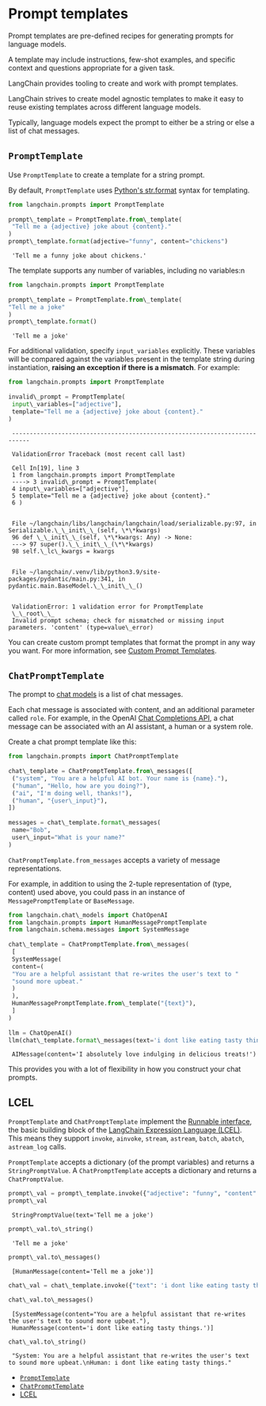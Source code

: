 # Prompt templates

Prompt templates are pre-defined recipes for generating prompts for language models.

A template may include instructions, few-shot examples, and specific context and
questions appropriate for a given task.

LangChain provides tooling to create and work with prompt templates.

LangChain strives to create model agnostic templates to make it easy to reuse
existing templates across different language models.

Typically, language models expect the prompt to either be a string or else a list of chat messages.

## `PromptTemplate`[​](#prompttemplate "Direct link to prompttemplate")

Use `PromptTemplate` to create a template for a string prompt.

By default, `PromptTemplate` uses [Python's str.format](https://docs.python.org/3/library/stdtypes.html#str.format)
syntax for templating.

```python
from langchain.prompts import PromptTemplate  
  
prompt\_template = PromptTemplate.from\_template(  
 "Tell me a {adjective} joke about {content}."  
)  
prompt\_template.format(adjective="funny", content="chickens")  

```

```text
 'Tell me a funny joke about chickens.'  

```

The template supports any number of variables, including no variables:n

```python
from langchain.prompts import PromptTemplate  
  
prompt\_template = PromptTemplate.from\_template(  
"Tell me a joke"  
)  
prompt\_template.format()  

```

```text
 'Tell me a joke'  

```

For additional validation, specify `input_variables` explicitly. These variables
will be compared against the variables present in the template string during instantiation, **raising an exception if
there is a mismatch**. For example:

```python
from langchain.prompts import PromptTemplate  
  
invalid\_prompt = PromptTemplate(  
 input\_variables=["adjective"],  
 template="Tell me a {adjective} joke about {content}."  
)  

```

```text
 ---------------------------------------------------------------------------  
  
 ValidationError Traceback (most recent call last)  
  
 Cell In[19], line 3  
 1 from langchain.prompts import PromptTemplate  
 ----> 3 invalid\_prompt = PromptTemplate(  
 4 input\_variables=["adjective"],  
 5 template="Tell me a {adjective} joke about {content}."  
 6 )  
  
  
 File ~/langchain/libs/langchain/langchain/load/serializable.py:97, in Serializable.\_\_init\_\_(self, \*\*kwargs)  
 96 def \_\_init\_\_(self, \*\*kwargs: Any) -> None:  
 ---> 97 super().\_\_init\_\_(\*\*kwargs)  
 98 self.\_lc\_kwargs = kwargs  
  
  
 File ~/langchain/.venv/lib/python3.9/site-packages/pydantic/main.py:341, in pydantic.main.BaseModel.\_\_init\_\_()  
  
  
 ValidationError: 1 validation error for PromptTemplate  
 \_\_root\_\_  
 Invalid prompt schema; check for mismatched or missing input parameters. 'content' (type=value\_error)  

```

You can create custom prompt templates that format the prompt in any way you want.
For more information, see [Custom Prompt Templates](/docs/modules/model_io/prompts/prompt_templates/custom_prompt_template.html).

## `ChatPromptTemplate`[​](#chatprompttemplate "Direct link to chatprompttemplate")

The prompt to [chat models](/docs/modules/model_io/prompts/models/chat) is a list of chat messages.

Each chat message is associated with content, and an additional parameter called `role`.
For example, in the OpenAI [Chat Completions API](https://platform.openai.com/docs/guides/chat/introduction), a chat message can be associated with an AI assistant, a human or a system role.

Create a chat prompt template like this:

```python
from langchain.prompts import ChatPromptTemplate  
  
chat\_template = ChatPromptTemplate.from\_messages([  
 ("system", "You are a helpful AI bot. Your name is {name}."),  
 ("human", "Hello, how are you doing?"),  
 ("ai", "I'm doing well, thanks!"),  
 ("human", "{user\_input}"),  
])  
  
messages = chat\_template.format\_messages(  
 name="Bob",  
 user\_input="What is your name?"  
)  

```

`ChatPromptTemplate.from_messages` accepts a variety of message representations.

For example, in addition to using the 2-tuple representation of (type, content) used
above, you could pass in an instance of `MessagePromptTemplate` or `BaseMessage`.

```python
from langchain.chat\_models import ChatOpenAI  
from langchain.prompts import HumanMessagePromptTemplate  
from langchain.schema.messages import SystemMessage  
  
chat\_template = ChatPromptTemplate.from\_messages(  
 [  
 SystemMessage(  
 content=(  
 "You are a helpful assistant that re-writes the user's text to "  
 "sound more upbeat."  
 )  
 ),  
 HumanMessagePromptTemplate.from\_template("{text}"),  
 ]  
)  
  
llm = ChatOpenAI()  
llm(chat\_template.format\_messages(text='i dont like eating tasty things.'))  

```

```text
 AIMessage(content='I absolutely love indulging in delicious treats!')  

```

This provides you with a lot of flexibility in how you construct your chat prompts.

## LCEL[​](#lcel "Direct link to LCEL")

`PromptTemplate` and `ChatPromptTemplate` implement the [Runnable interface](/docs/expression_language/interface), the basic building block of the [LangChain Expression Language (LCEL)](/docs/expression_language/). This means they support `invoke`, `ainvoke`, `stream`, `astream`, `batch`, `abatch`, `astream_log` calls.

`PromptTemplate` accepts a dictionary (of the prompt variables) and returns a `StringPromptValue`. A `ChatPromptTemplate` accepts a dictionary and returns a `ChatPromptValue`.

```python
prompt\_val = prompt\_template.invoke({"adjective": "funny", "content": "chickens"})  
prompt\_val  

```

```text
 StringPromptValue(text='Tell me a joke')  

```

```python
prompt\_val.to\_string()  

```

```text
 'Tell me a joke'  

```

```python
prompt\_val.to\_messages()  

```

```text
 [HumanMessage(content='Tell me a joke')]  

```

```python
chat\_val = chat\_template.invoke({"text": 'i dont like eating tasty things.'})  

```

```python
chat\_val.to\_messages()  

```

```text
 [SystemMessage(content="You are a helpful assistant that re-writes the user's text to sound more upbeat."),  
 HumanMessage(content='i dont like eating tasty things.')]  

```

```python
chat\_val.to\_string()  

```

```text
 "System: You are a helpful assistant that re-writes the user's text to sound more upbeat.\nHuman: i dont like eating tasty things."  

```

- [`PromptTemplate`](#prompttemplate)
- [`ChatPromptTemplate`](#chatprompttemplate)
- [LCEL](#lcel)
